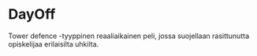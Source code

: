 # DayOff
Tower defence -tyyppinen reaaliaikainen peli, jossa suojellaan rasittunutta opiskelijaa erilaisilta uhkilta.
